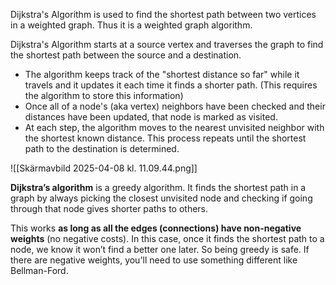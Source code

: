 Dijkstra's Algorithm is used to find the shortest path between two vertices in a weighted graph. Thus it is a weighted graph algorithm.

Dijkstra's Algorithm starts at a source vertex and traverses the graph to find the shortest path between the source and a destination.

- The algorithm keeps track of the "shortest distance so far" while it travels and it updates it each time it finds a shorter path. (This requires the algorithm to store this information)
- Once all of a node's (aka vertex) neighbors have been checked and their distances have been updated, that node is marked as visited.
- At each step, the algorithm moves to the nearest unvisited neighbor with the shortest known distance. This process repeats until the shortest path to the destination is determined.

![[Skärmavbild 2025-04-08 kl. 11.09.44.png]]

**Dijkstra’s algorithm** is a greedy algorithm. It finds the shortest path in a graph by always picking the closest unvisited node and checking if going through that node gives shorter paths to others.

This works **as long as all the edges (connections) have non-negative weights** (no negative costs). In this case, once it finds the shortest path to a node, we know it won’t find a better one later. So being greedy is safe. If there are negative weights, you'll need to use something different like Bellman-Ford.